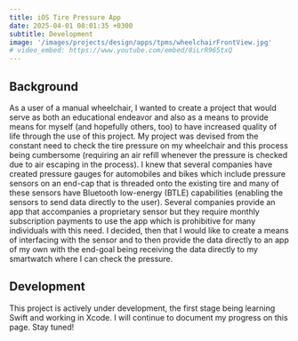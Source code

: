 ```yaml
---
title: iOS Tire Pressure App
date: 2025-04-01 08:01:35 +0300
subtitle: Development
image: '/images/projects/design/apps/tpms/wheelchairFrontView.jpg'
# video_embed: https://www.youtube.com/embed/8iLrR965txQ
---
```

## Background
As a user of a manual wheelchair, I wanted to create a project that would serve as both an educational endeavor and also as a means to provide means for myself (and hopefully others, too) to have increased quality of life through the use of this project. My project was devised from the constant need to check the tire pressure on my wheelchair and this process being cumbersome (requiring an air refill whenever the pressure is checked due to air escaping in the process). I knew that several companies have created pressure gauges for automobiles and bikes which include pressure sensors on an end-cap that is threaded onto the existing tire and many of these sensors have Bluetooth low-energy (BTLE) capabilities (enabling the sensors to send data directly to the user). Several companies provide an app that accompanies a proprietary sensor but they require monthly subscription payments to use the app which is prohibitive for many individuals with this need. I decided, then that I would like to create a means of interfacing with the sensor and to then provide the data directly to an app of my own with the end-goal being receiving the data directly to my smartwatch where I can check the pressure.
## Development
This project is actively under development, the first stage being learning Swift and working in Xcode. I will continue to document my progress on this page. Stay tuned!

